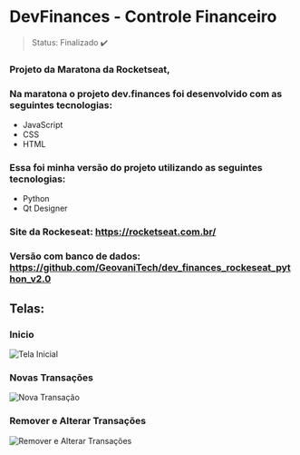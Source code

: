 # DevFinances - Controle Financeiro

> Status: Finalizado ✔️

### Projeto da Maratona da Rocketseat,

### Na maratona o projeto dev.finances foi desenvolvido com as seguintes tecnologias: 

 + JavaScript 
 + CSS 
 + HTML

### Essa foi minha versão do projeto utilizando as seguintes tecnologias: 
+ Python 
+ Qt Designer

### Site da Rockeseat: https://rocketseat.com.br/
### Versão com banco de dados: https://github.com/GeovaniTech/dev_finances_rockeseat_python_v2.0

## Telas:

### Inicio
![Tela Inicial](https://user-images.githubusercontent.com/84943777/126876214-f3c2c9f3-fff7-46d3-9990-8cd0a1774c4d.png)

### Novas Transações
![Nova Transação](https://user-images.githubusercontent.com/84943777/126876275-5bb2a8fa-610f-40b4-b5de-ff59d60cd745.png)

### Remover e Alterar Transações
![Remover e Alterar Transações](https://user-images.githubusercontent.com/84943777/126876289-f802bf9b-2f26-47be-99d8-0d226ec0174c.png)
